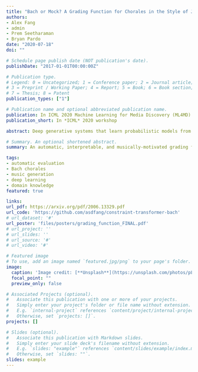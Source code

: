 ```yaml
---
title: "Bach or Mock? A Grading Function for Chorales in the Style of J.S. Bach"
authors:
- Alex Fang
- admin
- Prem Seetharaman
- Bryan Pardo
date: "2020-07-18"
doi: ""

# Schedule page publish date (NOT publication's date).
publishDate: "2017-01-01T00:00:00Z"

# Publication type.
# Legend: 0 = Uncategorized; 1 = Conference paper; 2 = Journal article;
# 3 = Preprint / Working Paper; 4 = Report; 5 = Book; 6 = Book section;
# 7 = Thesis; 8 = Patent
publication_types: ["1"]

# Publication name and optional abbreviated publication name.
publication: In ICML 2020 Machine Learning for Media Discovery (ML4MD) Workshop
publication_short: In *ICML* 2020 workshop

abstract: Deep generative systems that learn probabilistic models from a corpus of existing music do not explicitly encode knowledge of a musical style, compared to traditional rule-based systems. Thus, it can be difficult to determine whether deep models generate stylistically correct output without expert evaluation, but this is expensive and time-consuming. Therefore, there is a need for automatic, interpretable, and musically-motivated evaluation measures of generated music. In this paper, we introduce a grading function that evaluates four-part chorales in the style of J.S. Bach along important musical features. We use the grading function to evaluate the output of a Transformer model, and show that the function is both interpretable and outperforms human experts at discriminating Bach chorales from model-generated ones.

# Summary. An optional shortened abstract.
summary: An automatic, interpretable, and musically-motivated grading function for Bach chorales

tags:
- automatic evaluation
- Bach chorales
- music generation
- deep learning
- domain knowledge
featured: true

links:
url_pdf: https://arxiv.org/pdf/2006.13329.pdf
url_code: 'https://github.com/asdfang/constraint-transformer-bach'
# url_dataset: '#'
url_poster: 'files/posters/grading_function_FINAL.pdf'
# url_project: ''
# url_slides: ''
# url_source: '#'
# url_video: '#'

# Featured image
# To use, add an image named `featured.jpg/png` to your page's folder.
image:
  caption: 'Image credit: [**Unsplash**](https://unsplash.com/photos/pLCdAaMFLTE)'
  focal_point: ""
  preview_only: false

# Associated Projects (optional).
#   Associate this publication with one or more of your projects.
#   Simply enter your project's folder or file name without extension.
#   E.g. `internal-project` references `content/project/internal-project/index.md`.
#   Otherwise, set `projects: []`.
projects: []

# Slides (optional).
#   Associate this publication with Markdown slides.
#   Simply enter your slide deck's filename without extension.
#   E.g. `slides: "example"` references `content/slides/example/index.md`.
#   Otherwise, set `slides: ""`.
slides: example
---
```

